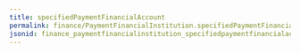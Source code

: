 ```yaml
---
title: specifiedPaymentFinancialAccount
permalink: finance/PaymentFinancialInstitution.specifiedPaymentFinancialAccount.html
jsonid: finance_paymentfinancialinstitution_specifiedpaymentfinancialaccount
---
```

